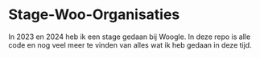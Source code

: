 # Stage-Woo-Organisaties

In 2023 en 2024 heb ik een stage gedaan bij Woogle. In deze repo is alle code en nog veel meer te vinden van alles wat ik heb gedaan in deze tijd.
